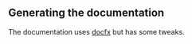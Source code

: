 ## Generating the documentation

The documentation uses [docfx](https://github.com/dotnet/docfx) but
has some tweaks.

